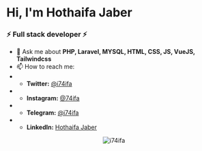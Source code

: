<h1 >Hi, I'm Hothaifa Jaber</h1>
<h3 >⚡  Full stack developer ⚡</h3>

- 💬 Ask me about **PHP, Laravel, MYSQL, HTML, CSS, JS, VueJS, Tailwindcss**
- 📫 How to reach me:
- - **Twitter:** <a href="https://twitter.com/i74ifa">@i74ifa</a>
- - **Instagram:** <a href="https://instagram.com/74ifa">@74ifa</a>
- - **Telegram:** <a href="https://t.me/i74ifa">@i74ifa</a>
- - **LinkedIn:** <a href="https://www.linkedin.com/in/hothaifa-jaber-868b361b7/">Hothaifa Jaber</a>
<p align="center"><img src="https://github-readme-stats.vercel.app/api?username=i74ifa&show_icons=true&theme=vue-dark" alt="i74ifa" /></p>

